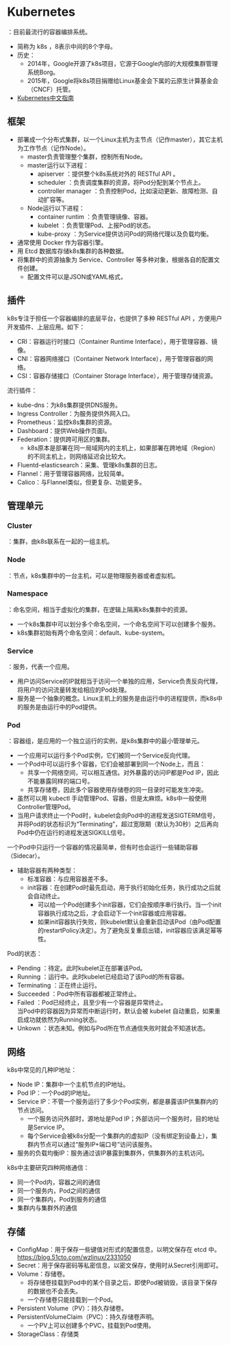 # Kubernetes

：目前最流行的容器编排系统。
- 简称为 k8s ，8表示中间的8个字母。
- 历史：
  - 2014年，Google开源了k8s项目，它源于Google内部的大规模集群管理系统Borg。
  - 2015年，Google将k8s项目捐赠给Linux基金会下属的云原生计算基金会（CNCF）托管。
- [Kubernetes中文指南](https://jimmysong.io/kubernetes-handbook/concepts/)

## 框架

- 部署成一个分布式集群，以一个Linux主机为主节点（记作master），其它主机为工作节点（记作Node）。
  - master负责管理整个集群，控制所有Node。
  - master运行以下进程：
    - apiserver ：提供整个k8s系统对外的 RESTful API 。
    - scheduler ：负责调度集群的资源，将Pod分配到某个节点上。
    - controller manager ：负责控制Pod，比如滚动更新、故障检测、自动扩容等。
  - Node运行以下进程：
    - container runtim ：负责管理镜像、容器。
    - kubelet ：负责管理Pod、上报Pod的状态。
    - kube-proxy ：为Service提供访问Pod的网络代理以及负载均衡。
- 通常使用 Docker 作为容器引擎。
- 用 Etcd 数据库存储k8s集群的各种数据。
- 将集群中的资源抽象为 Service、Controller 等多种对象，根据各自的配置文件创建。
  - 配置文件可以是JSON或YAML格式，

## 插件

k8s专注于担任一个容器编排的底层平台，也提供了多种 RESTful API ，方便用户开发插件、上层应用。如下：
- CRI：容器运行时接口（Container Runtime Interface），用于管理容器、镜像。
- CNI：容器网络接口（Container Network Interface），用于管理容器的网络。
- CSI：容器存储接口（Container Storage Interface），用于管理存储资源。

流行插件：
- kube-dns：为k8s集群提供DNS服务。
- Ingress Controller：为服务提供外网入口。
- Prometheus：监控k8s集群的资源。
- Dashboard：提供Web操作页面I。
- Federation：提供跨可用区的集群。
  - k8s原本是部署在同一局域网内的主机上，如果部署在跨地域（Region）的不同主机上，则网络延迟会比较大。
- Fluentd-elasticsearch：采集、管理k8s集群的日志。
- Flannel：用于管理容器网络，比较简单。
- Calico：与Flannel类似，但更复杂、功能更多。

## 管理单元

### Cluster

：集群，由k8s联系在一起的一组主机。

### Node

：节点，k8s集群中的一台主机，可以是物理服务器或者虚拟机。

### Namespace

：命名空间，相当于虚拟化的集群，在逻辑上隔离k8s集群中的资源。
- 一个k8s集群中可以划分多个命名空间，一个命名空间下可以创建多个服务。
- k8s集群初始有两个命名空间：default、kube-system。

### Service

：服务，代表一个应用。
- 用户访问Service的IP就相当于访问一个单独的应用，Service负责反向代理，将用户的访问流量转发给相应的Pod处理。
- 服务是一个抽象的概念。Linux主机上的服务是由运行中的进程提供，而k8s中的服务是由运行中的Pod提供。

### Pod

：容器组，是应用的一个独立运行的实例，是k8s集群中的最小管理单元。
- 一个应用可以运行多个Pod实例，它们被同一个Service反向代理。
- 一个Pod中可以运行多个容器，它们会被部署到同一个Node上，而且：
  - 共享一个网络空间，可以相互通信。对外暴露的访问IP都是Pod IP，因此不能暴露同样的端口号。
  - 共享存储卷，因此多个容器使用存储卷的同一目录时可能发生冲突。
- 虽然可以用 kubectl 手动管理Pod、容器，但是太麻烦。k8s中一般使用Controller管理Pod。
- 当用户请求终止一个Pod时，kubelet会向Pod中的进程发送SIGTERM信号，并将Pod的状态标识为“Terminating”，超过宽限期（默认为30秒）之后再向Pod中仍在运行的进程发送SIGKILL信号。

一个Pod中只运行一个容器的情况最简单，但有时也会运行一些辅助容器（Sidecar）。
- 辅助容器有两种类型：
  - 标准容器：与应用容器差不多。
  - init容器：在创建Pod时最先启动，用于执行初始化任务，执行成功之后就会自动终止。
    - 可以给一个Pod创建多个init容器，它们会按顺序串行执行。当一个init容器执行成功之后，才会启动下一个init容器或应用容器。
    - 如果init容器执行失败，则kubelet默认会重新启动该Pod（由Pod配置的restartPolicy决定）。为了避免反复重启出错，init容器应该满足幂等性。

Pod的状态：
- Pending ：待定。此时kubelet正在部署该Pod。
- Running ：运行中。此时kubelet已经启动了该Pod的所有容器。
- Terminating ：正在终止运行。
- Succeeded ：Pod中所有容器都被正常终止。
- Failed ：Pod已经终止，且至少有一个容器是异常终止。
  <br>当Pod中的容器因为异常而中断运行时，默认会被 kubelet 自动重启，如果重启成功就依然为Running状态。
- Unkown ：状态未知。例如与Pod所在节点通信失败时就会不知道状态。

## 网络

k8s中常见的几种IP地址：
- Node IP：集群中一个主机节点的IP地址。
- Pod IP：一个Pod的IP地址。
- Service IP：不管一个服务运行了多少个Pod实例，都是暴露该IP供集群内的节点访问。
  - 一个服务访问外部时，源地址是Pod IP；外部访问一个服务时，目的地址是Service IP。
  - 每个Service会被k8s分配一个集群内的虚拟IP（没有绑定到设备上），集群内节点可以通过“服务IP+端口号”访问该服务。
- 服务的负载均衡IP：服务通过该IP暴露到集群外，供集群外的主机访问。

k8s中主要研究四种网络通信：
- 同一个Pod内，容器之间的通信
- 同一个服务内，Pod之间的通信
- 同一个集群内，Pod到服务的通信
- 集群内与集群外的通信

## 存储

- ConfigMap：用于保存一些键值对形式的配置信息，以明文保存在 etcd 中。
  <https://blog.51cto.com/wzlinux/2331050>
- Secret：用于保存密码等私密信息，以密文保存，使用时从Secret引用即可。
- Volume：存储卷。
  - 将存储卷挂载到Pod中的某个目录之后，即使Pod被销毁，该目录下保存的数据也不会丢失。
  - 一个存储卷只能挂载到一个Pod。
- Persistent Volume（PV）：持久存储卷。
- PersistentVolumeClaim（PVC）：持久存储卷声明。
  - 一个PV上可以创建多个PVC，挂载到Pod使用。
- StorageClass：存储类
